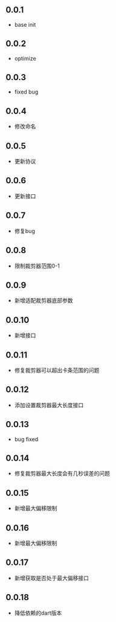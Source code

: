 ## 0.0.1

- base init

## 0.0.2

- optimize

## 0.0.3

- fixed bug

## 0.0.4

- 修改命名

## 0.0.5

- 更新协议

## 0.0.6

- 更新接口

## 0.0.7

- 修复bug

## 0.0.8

- 限制裁剪器范围0-1

## 0.0.9

- 新增适配裁剪器底部参数

## 0.0.10

- 新增接口

## 0.0.11

- 修复裁剪器可以超出卡条范围的问题

## 0.0.12

- 添加设置裁剪器最大长度接口

## 0.0.13

- bug fixed

## 0.0.14

- 修复裁剪器最大长度会有几秒误差的问题

## 0.0.15

- 新增最大偏移限制

## 0.0.16

- 新增最大偏移限制

## 0.0.17

- 新增获取是否处于最大偏移接口

## 0.0.18

- 降低依赖的dart版本